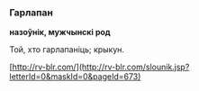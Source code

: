 ### Гарлапан
**назоўнік, мужчынскі род**

Той, хто гарлапаніць; крыкун.

<a rel="author">[http://rv-blr.com/](http://rv-blr.com/slounik.jsp?letterId=0&maskId=0&pageId=673)</a>
